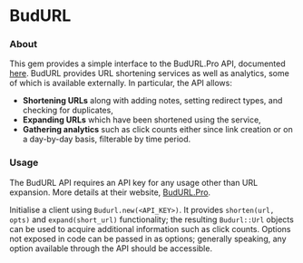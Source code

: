 # BudURL

### About

This gem provides a simple interface to the BudURL.Pro API, documented [here](http://budurl.com/page/budurlpro-api). BudURL provides URL shortening services as well as analytics, some of which is available externally. In particular, the API allows:

* **Shortening URLs** along with adding notes, setting redirect types, and checking for duplicates,
* **Expanding URLs** which have been shortened using the service,
* **Gathering analytics** such as click counts either since link creation or on a day-by-day basis, filterable by time period.

### Usage

The BudURL API requires an API key for any usage other than URL expansion. More details at their website, [BudURL.Pro](http://budurl.pro).

Initialise a client using `Budurl.new(<API_KEY>)`. It provides `shorten(url, opts)` and `expand(short_url)` functionality; the resulting `Budurl::Url` objects can be used to acquire additional information such as click counts. Options not exposed in code can be passed in as options; generally speaking, any option available through the API should be accessible.
